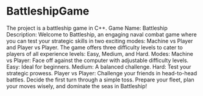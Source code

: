 # BattleshipGame
The project is a battleship game in C++.
Game Name: Battleship
Description:
Welcome to Battleship, an engaging naval combat game where you can test your strategic skills in two exciting modes: Machine vs Player and Player vs Player. The game offers three difficulty levels to cater to players of all experience levels: Easy, Medium, and Hard.
Modes:
Machine vs Player:
Face off against the computer with adjustable difficulty levels.
Easy: Ideal for beginners.
Medium: A balanced challenge.
Hard: Test your strategic prowess.
Player vs Player:
Challenge your friends in head-to-head battles.
Decide the first turn through a simple toss.
Prepare your fleet, plan your moves wisely, and dominate the seas in Battleship!


